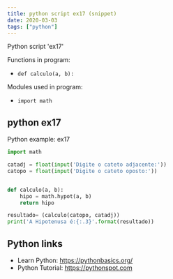 ```yaml
---
title: python script ex17 (snippet)
date: 2020-03-03
tags: ["python"]
---
```

Python script 'ex17'

Functions in program: 
* `def calculo(a, b):`

Modules used in program: 
* `import math`

## python ex17

Python example: ex17

```python
import math

catadj = float(input('Digite o cateto adjacente:'))
catopo = float(input('Digite o cateto oposto:'))


def calculo(a, b):
    hipo = math.hypot(a, b)
    return hipo

resultado= (calculo(catopo, catadj))
print('A Hipotenusa é:{:.3}'.format(resultado))


```

## Python links

- Learn Python: https://pythonbasics.org/
- Python Tutorial: https://pythonspot.com
